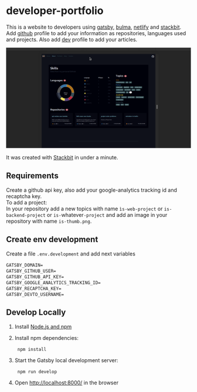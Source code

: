 # developer-portfolio


This is a website to developers using [gatsby](https://gatsbyjs.com), [bulma](https://bulma.io/), [netlify](https://www.netlify.com/) and [stackbit](https://www.stackbit.com/). Add [github](htts://github.com/) profile to add your information as repositories, languages used and projects. Also add [dev](https://dev.to/) profile to add your articles. 

![img](https://github.com/rigobertocanseco/developer-portfolio/blob/main/is-thumb.png)

It was created with [Stackbit](https://www.stackbit.com?utm_source=project-readme&utm_medium=referral&utm_campaign=user_themes) in under a minute.

## Requirements
Create a github api key, also add your google-analytics tracking id and recaptcha key.  
To add a project:  
In your repository add a new topics with name `ìs-web-project` or `is-backend-project` or `is-`whatever`-project` and add an image in your repository with name `is-thumb.png`.

## Create env development
Create a file `.env.development` and add next variables
```
GATSBY_DOMAIN=
GATSBY_GITHUB_USER=
GATSBY_GITHUB_API_KEY=
GATSBY_GOOGLE_ANALYTICS_TRACKING_ID=
GATSBY_RECAPTCHA_KEY=
GATSBY_DEVTO_USERNAME=
```

## Develop Locally

1. Install [Node.js and npm](https://nodejs.org/en/)

2. Install npm dependencies:

        npm install



3. Start the Gatsby local development server:

        npm run develop

1. Open [http://localhost:8000/](http://localhost:8000/) in the browser
